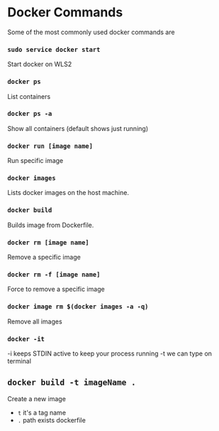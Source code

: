 # Docker Commands

Some of the most commonly used docker commands are

### `sudo service docker start`

Start docker on WLS2

### `docker ps`

List containers

### `docker ps -a`

Show all containers (default shows just running)

### `docker run [image name]`

Run specific image

### `docker images`

Lists docker images on the host machine.

### `docker build`

Builds image from Dockerfile.


### `docker rm [image name]`

Remove a specific image

### `docker rm -f [image name]`

Force to remove a specific image


### `docker image rm $(docker images -a -q)`

Remove all images

### `docker -it`

-i keeps STDIN active to keep your process running
-t we can type on terminal


## `docker build -t imageName .`

Create a new image

- `t` it's a tag name
- `.` path exists dockerfile
